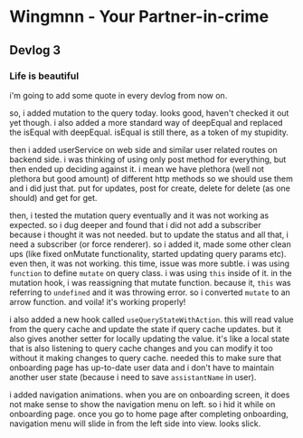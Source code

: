 # Wingmnn - Your Partner-in-crime

## Devlog 3

### Life is beautiful
i'm going to add some quote in every devlog from now on.

so, i added mutation to the query today. looks good, haven't checked it out yet though. i also added a more standard way of deepEqual and replaced the isEqual with deepEqual. isEqual is still there, as a token of my stupidity.

then i added userService on web side and similar user related routes on backend side. i was thinking of using only post method for everything, but then ended up deciding against it. i mean we have plethora (well not plethora but good amount) of different http methods so we should use them and i did just that. put for updates, post for create, delete for delete (as one should) and get for get.

then, i tested the mutation query eventually and it was not working as expected. so i dug deeper and found that i did not add a subscriber because i thought it was not needed. but to update the status and all that, i need a subscriber (or force renderer). so i added it, made some other clean ups (like fixed onMutate functionality, started updating query params etc). even then, it was not working. this time, issue was more subtle. i was using `function` to define `mutate` on query class. i was using `this` inside of it. in the mutation hook, i was reassigning that mutate function. because it, `this` was referring to `undefined` and it was throwing error. so i converted `mutate` to an arrow function. and voila! it's working properly!

i also added a new hook called `useQueryStateWithAction`. this will read value from the query cache and update the state if query cache updates. but it also gives another setter for locally updating the value. it's like a local state that is also listening to query cache changes and you can modify it too without it making changes to query cache. needed this to make sure that onboarding page has up-to-date user data and i don't have to maintain another user state (because i need to save `assistantName` in user).

i added navigation animations. when you are on onboarding screen, it does not make sense to show the navigation menu on left. so i hid it while on onboarding page. once you go to home page after completing onboarding, navigation menu will slide in from the left side into view. looks slick.
